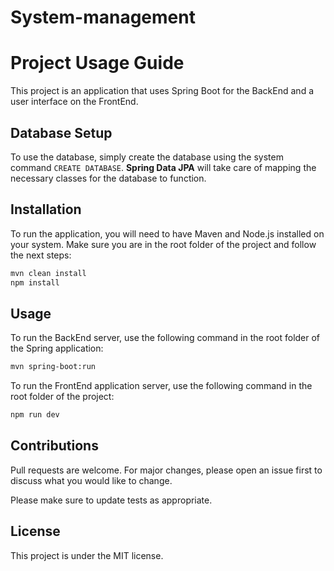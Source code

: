 # System-management

# Project Usage Guide

This project is an application that uses Spring Boot for the BackEnd and a user interface on the FrontEnd.

## Database Setup

To use the database, simply create the database using the system command `CREATE DATABASE`. **Spring Data JPA** will take care of mapping the necessary classes for the database to function.

## Installation

To run the application, you will need to have Maven and Node.js installed on your system. Make sure you are in the root folder of the project and follow the next steps:

```bash
mvn clean install
npm install
```

## Usage

To run the BackEnd server, use the following command in the root folder of the Spring application:

```bash
mvn spring-boot:run
```

To run the FrontEnd application server, use the following command in the root folder of the project:

```bash
npm run dev
```

## Contributions

Pull requests are welcome. For major changes, please open an issue first to discuss what you would like to change.

Please make sure to update tests as appropriate.

## License

This project is under the MIT license.